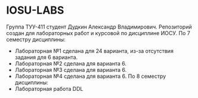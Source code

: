 # IOSU-LABS
Группа ТУУ-411 студент Дудкин Александр Владимирович. Репозиторий создан для лабораторных работ и курсовой по дисциплине ИОСУ.
По 7 семестру дисциплины:
 - Лабораторная №1 сделана для 24 варианта, из-за отсутствия задания для 6 варианта.
 - Лабораторная №2 сделана для варианта 6.
 - Лабораторная №3 сделана для варианта 6.
 - Лабораторная №4 сделана для варианта 6.
По 8 семестру дисциплины:
 - Лабораторная работа DDL
